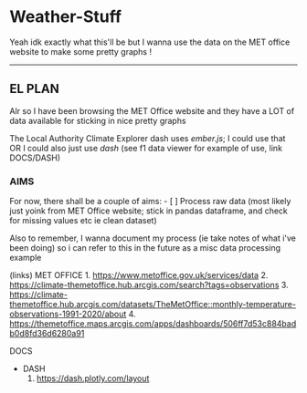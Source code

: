 # Weather-Stuff
Yeah idk exactly what this'll be but I wanna use the data on the MET office website to make some pretty graphs !

---
## EL PLAN
Alr so I have been browsing the MET Office website and they have a LOT of data available for sticking in nice pretty graphs

The Local Authority Climate Explorer dash uses *ember.js*; I could use that OR I could also just use *dash* (see f1 data viewer for example of use, link DOCS/DASH)

### AIMS
For now, there shall be a couple of aims: 
    - [ ] Process raw data (most likely just yoink from MET Office website; stick in pandas dataframe, and check for missing values etc ie clean dataset)

Also to remember, I wanna document my process (ie take notes of what i've been doing) so i can refer to this in the future as a misc data processing example

(links)
MET OFFICE
    1. https://www.metoffice.gov.uk/services/data
    2. https://climate-themetoffice.hub.arcgis.com/search?tags=observations
    3. https://climate-themetoffice.hub.arcgis.com/datasets/TheMetOffice::monthly-temperature-observations-1991-2020/about
    4. https://themetoffice.maps.arcgis.com/apps/dashboards/506ff7d53c884badb0d8fd36d6280a91

DOCS
- DASH
    1. https://dash.plotly.com/layout